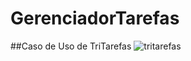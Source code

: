 # GerenciadorTarefas

##Caso de Uso de TriTarefas
![tritarefas](https://user-images.githubusercontent.com/37191196/43933447-452fcb0a-9c39-11e8-911f-0af61cdf8035.png)
